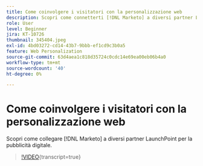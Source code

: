 ```yaml
---
title: Come coinvolgere i visitatori con la personalizzazione web
description: Scopri come connetterti [!DNL Marketo] a diversi partner LaunchPoint per la pubblicità digitale.
role: User
level: Beginner
jira: KT-10726
thumbnail: 345404.jpeg
exl-id: 4bd03272-cd14-43b7-9bbb-ef1cd9c3b0a5
feature: Web Personalization
source-git-commit: 63d4aea1c818d35724c0cdc14e69ea00eb06b4a0
workflow-type: tm+mt
source-wordcount: '40'
ht-degree: 0%

---
```


# Come coinvolgere i visitatori con la personalizzazione web

Scopri come collegare [!DNL Marketo] a diversi partner LaunchPoint per la pubblicità digitale.

>[!VIDEO](https://video.tv.adobe.com/v/345404/?quality=12&learn=on){transcript=true}
